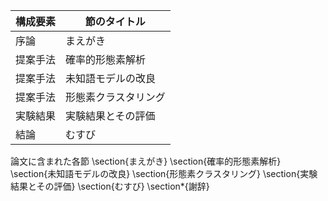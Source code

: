 構成要素 | 節のタイトル
 --- | --- 
序論 | まえがき
提案手法 | 確率的形態素解析
提案手法 | 未知語モデルの改良
提案手法 | 形態素クラスタリング
実験結果 | 実験結果とその評価
結論 | むすび

論文に含まれた各節
\section{まえがき}
\section{確率的形態素解析}
\section{未知語モデルの改良}
\section{形態素クラスタリング}
\section{実験結果とその評価}
\section{むすび}
\section*{謝辞}

